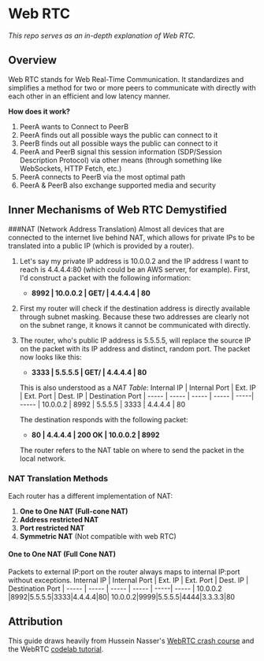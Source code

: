 # Web RTC

_This repo serves as an in-depth explanation of Web RTC._

## Overview

Web RTC stands for Web Real-Time Communication. It standardizes and simplifies a method for two or more peers to communicate with directly with each other in an efficient and low latency manner.

**How does it work?**

1. PeerA wants to Connect to PeerB
2. PeerA finds out all possible ways the public can connect to it
3. PeerB finds out all possible ways the public can connect to it
4. PeerA and PeerB signal this session information (SDP/Session Description Protocol) via other means (through something like WebSockets, HTTP Fetch, etc.)
5. PeerA connects to PeerB via the most optimal path
6. PeerA & PeerB also exchange supported media and security

## Inner Mechanisms of Web RTC Demystified

###NAT (Network Address Translation)
Almost all devices that are connected to the internet live behind NAT, which allows for private IPs to be translated into a public IP (which is provided by a router).

1. Let's say my private IP address is 10.0.0.2 and the IP address I want to reach is 4.4.4.4:80 (which could be an AWS server, for example). First, I'd construct a packet with the following information:
   - **8992 | 10.0.0.2 | GET/ | 4.4.4.4 | 80**
2. First my router will check if the destination address is directly available through subnet masking. Because these two addresses are clearly not on the subnet range, it knows it cannot be communicated with directly.
3. The router, who's public IP address is 5.5.5.5, will replace the source IP on the packet with its IP address and distinct, random port. The packet now looks like this:

   - **3333 | 5.5.5.5 | GET/ | 4.4.4.4 | 80**

   This is also understood as a _NAT Table_:
   Internal IP | Internal Port | Ext. IP | Ext. Port | Dest. IP | Destination Port |
   ----- | ----- | ----- | ----- | -----| ----- |
   10.0.0.2 | 8992 | 5.5.5.5 | 3333 | 4.4.4.4 | 80

   The destination responds with the following packet:

   - **80 | 4.4.4.4 | 200 OK | 10.0.0.2 | 8992**

   The router refers to the NAT table on where to send the packet in the local network.

### NAT Translation Methods

Each router has a different implementation of NAT:

1. **One to One NAT (Full-cone NAT)**
2. **Address restricted NAT**
3. **Port restricted NAT**
4. **Symmetric NAT** (Not compatible with web RTC)

#### One to One NAT (Full Cone NAT)

Packets to external IP:port on the router always maps to internal IP:port without exceptions.
Internal IP | Internal Port | Ext. IP | Ext. Port | Dest. IP | Destination Port |
----- | ----- | ----- | ----- | -----| ----- |
10.0.0.2 |8992|5.5.5.5|3333|4.4.4.4|80|
10.0.0.2|9999|5.5.5.5|4444|3.3.3.3|80

## Attribution

This guide draws heavily from Hussein Nasser's [WebRTC crash course](https://www.youtube.com/watch?v=FExZvpVvYxA) and the WebRTC [codelab tutorial](https://codelabs.developers.google.com/codelabs/webrtc-web/#0).
